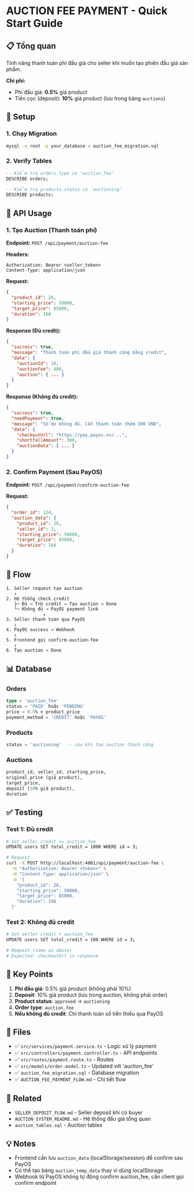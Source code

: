 # AUCTION FEE PAYMENT - Quick Start Guide

## 📋 Tổng quan

Tính năng thanh toán phí đấu giá cho seller khi muốn tạo phiên đấu giá sản phẩm.

**Chi phí:**
- Phí đấu giá: **0.5%** giá product
- Tiền cọc (deposit): **10%** giá product (lưu trong bảng `auctions`)

## 🚀 Setup

### 1. Chạy Migration

```bash
mysql -u root -p your_database < auction_fee_migration.sql
```

### 2. Verify Tables

```sql
-- Kiểm tra orders.type có 'auction_fee'
DESCRIBE orders;

-- Kiểm tra products.status có 'auctioning'
DESCRIBE products;
```

## 🔌 API Usage

### 1. Tạo Auction (Thanh toán phí)

**Endpoint:** `POST /api/payment/auction-fee`

**Headers:**
```
Authorization: Bearer <seller_token>
Content-Type: application/json
```

**Request:**
```json
{
  "product_id": 26,
  "starting_price": 50000,
  "target_price": 85000,
  "duration": 168
}
```

**Response (Đủ credit):**
```json
{
  "success": true,
  "message": "Thanh toán phí đấu giá thành công bằng credit",
  "data": {
    "auctionId": 10,
    "auctionFee": 400,
    "auction": { ... }
  }
}
```

**Response (Không đủ credit):**
```json
{
  "success": true,
  "needPayment": true,
  "message": "Số dư không đủ. Cần thanh toán thêm 300 VND",
  "data": {
    "checkoutUrl": "https://pay.payos.vn/...",
    "shortfallAmount": 300,
    "auctionData": { ... }
  }
}
```

### 2. Confirm Payment (Sau PayOS)

**Endpoint:** `POST /api/payment/confirm-auction-fee`

**Request:**
```json
{
  "order_id": 124,
  "auction_data": {
    "product_id": 26,
    "seller_id": 3,
    "starting_price": 50000,
    "target_price": 85000,
    "duration": 168
  }
}
```

## 🔄 Flow

```
1. Seller request tạo auction
   ↓
2. Hệ thống check credit
   ├─ Đủ → Trừ credit → Tạo auction → Done
   └─ Không đủ → PayOS payment link
              ↓
3. Seller thanh toán qua PayOS
   ↓
4. PayOS success → Webhook
   ↓
5. Frontend gọi confirm-auction-fee
   ↓
6. Tạo auction → Done
```

## 📊 Database

### Orders
```sql
type = 'auction_fee'
status = 'PAID' hoặc 'PENDING'
price = 0.5% × product_price
payment_method = 'CREDIT' hoặc 'PAYOS'
```

### Products
```sql
status = 'auctioning'  -- sau khi tạo auction thành công
```

### Auctions
```sql
product_id, seller_id, starting_price,
original_price (giá product),
target_price, 
deposit (10% giá product),
duration
```

## ✅ Testing

### Test 1: Đủ credit
```bash
# Set seller credit >= auction_fee
UPDATE users SET total_credit = 1000 WHERE id = 3;

# Request
curl -X POST http://localhost:4001/api/payment/auction-fee \
  -H "Authorization: Bearer <token>" \
  -H "Content-Type: application/json" \
  -d '{
    "product_id": 26,
    "starting_price": 50000,
    "target_price": 85000,
    "duration": 168
  }'
```

### Test 2: Không đủ credit
```bash
# Set seller credit < auction_fee
UPDATE users SET total_credit = 100 WHERE id = 3;

# Request (same as above)
# Expected: checkoutUrl in response
```

## 🎯 Key Points

1. **Phí đấu giá**: 0.5% giá product (không phải 10%)
2. **Deposit**: 10% giá product (lưu trong auction, không phải order)
3. **Product status**: `approved` → `auctioning`
4. **Order type**: `auction_fee`
5. **Nếu không đủ credit**: Chỉ thanh toán số tiền thiếu qua PayOS

## 📁 Files

- ✅ `src/services/payment.service.ts` - Logic xử lý payment
- ✅ `src/controllers/payment.controller.ts` - API endpoints
- ✅ `src/routes/payment.route.ts` - Routes
- ✅ `src/models/order.model.ts` - Updated với 'auction_fee'
- ✅ `auction_fee_migration.sql` - Database migration
- ✅ `AUCTION_FEE_PAYMENT_FLOW.md` - Chi tiết flow

## 🔗 Related

- `SELLER_DEPOSIT_FLOW.md` - Seller deposit khi có buyer
- `AUCTION_SYSTEM_README.md` - Hệ thống đấu giá tổng quan
- `auction_tables.sql` - Auction tables

## 💡 Notes

- Frontend cần lưu `auction_data` (localStorage/session) để confirm sau PayOS
- Có thể tạo bảng `auction_temp_data` thay vì dùng localStorage
- Webhook từ PayOS không tự động confirm auction_fee, cần client gọi confirm endpoint
